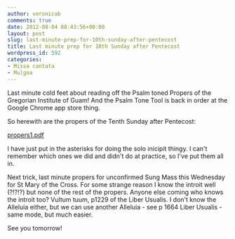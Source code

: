```yaml
---
author: veronicab
comments: true
date: 2012-08-04 08:43:56+00:00
layout: post
slug: last-minute-prep-for-10th-sunday-after-pentecost
title: Last minute prep for 10th Sunday after Pentecost
wordpress_id: 592
categories:
- Missa cantata
- Mulgoa
---
```


Last minute cold feet about reading off the Psalm toned Propers of the Gregorian Institute of Guam!  And the Psalm Tone Tool is back in order at the Google Chrome app store thing.

So herewith are the propers of the Tenth Sunday after Pentecost:

[propers1.pdf](http://repleatur.net/wp-content/uploads/2012/08/propers1.pdf)

I have just put in the asterisks for doing the solo inicipit thingy.  I can't remember which ones we did and didn't do at practice, so I've put them all in.

Next trick, last minute propers for unconfirmed Sung Mass this Wednesday for St Mary of the Cross.  For some strange reason I know the introit well (?!?!?) but none of the rest of the propers.  Anyone else coming who knows the introit too?  Vultum tuum, p1229 of the Liber Usualis.  I don't know the Alleluia either, but we can use another Alleluia - see p 1664 Liber Usualis - same mode, but much easier.

See you tomorrow!
